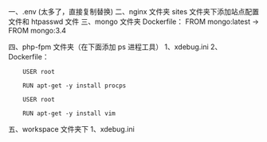 一、.env (太多了，直接复制替换)
二、nginx 文件夹
    sites 文件夹下添加站点配置文件和 htpasswd 文件
三、mongo 文件夹
    Dockerfile： FROM mongo:latest -> FROM mongo:3.4
    
四、php-fpm 文件夹（在下面添加 ps 进程工具）
    1、xdebug.ini
    2、Dockerfile：
    
        USER root
               
        RUN apt-get -y install procps
        
        USER root
        
        RUN apt-get -y install vim
        
五、workspace 文件夹下
    1、xdebug.ini
